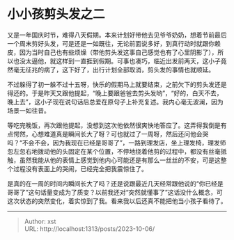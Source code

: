 # 小小孩剪头发之二


又是一年国庆时节，难得八天假期。本来计划好带他去见爷爷奶奶，想着节前最后一个周末剪好头发，可是还是一如既往，无论前面说多好，到真行动时就跟你赖皮，因为当时自己也有些烦燥（带他剪头发这事自己感觉也有了心里阴影了），所以也没太逼他，就这样到一直捱到假期。可事也凑巧，临近出发前两天，这小子竟然毫无征兆的病了，这下好了，出行计划全部取消，剪头发的事情也就顺延。

不过躲得了初一躲不过十五呀，快乐的假期马上就要结束，之前欠下的剪头发还是得还的。于是昨天又跟他提起，“晚上要跟爸爸去剪头发哟”，“好的，白天不去，晚上去”，这小子现在说句话后总爱在原句子上补充复述。我内心毫无波澜，因为场景一如往昔。

等吃完晚饭，再次跟他提起，没想到这次他依然很爽快地答应了。这弄得我倒是有点愕然，心想难道真是瞬间长大了呀？可也就过了一周呀，然后还问他会哭吗？“不会不会，因为我现在已经是哥哥了”，一路到理发店，坐上理发椅，理发师忽左忽右地拨动他的头固定在某个位置，不停地绕着他剪的过程中，都没有丝毫抵触，虽然我能从他的表情上感觉到他内心可能还是有那么一丝丝的不安，可是这整个过程没有表面上的哭闹，已经完全把我震惊住了。

是真的在一周的时间内瞬间长大了吗？还是说跟最近几天经常跟他说的“你已经是哥哥了”这句话量变成为了质变？以前我还对“突然就懂事了”这话没什么概念，可这次状态的突然变化，着实惊到了我。看来我以后还真不能把他当小孩子看待了。

---

> Author: xst  
> URL: http://localhost:1313/posts/2023-10-06/  

